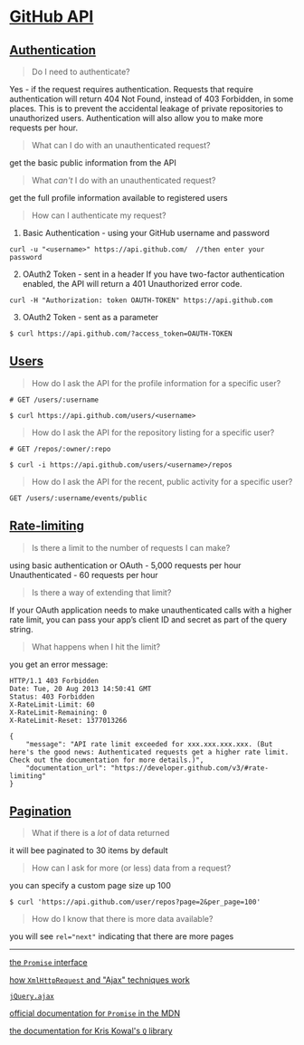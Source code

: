 # [GitHub API](https://developer.github.com/v3/)

## [Authentication](https://developer.github.com/v3/#authentication)

> Do I need to authenticate?

  Yes - if the request requires authentication.
  Requests that require authentication will return 404 Not Found, instead of 403 Forbidden, in some places. This is to prevent the accidental leakage of private repositories to unauthorized users.
  Authentication will also allow you to make more requests per hour.

> What can I do with an unauthenticated request?

  get the basic public information from the API

> What _can't_ I do with an unauthenticated request?

  get the full profile information available to registered users

> How can I authenticate my request?

1. Basic Authentication - using your GitHub username and password
```
curl -u "<username>" https://api.github.com/  //then enter your password
```
2. OAuth2 Token - sent in a header
If you have two-factor authentication enabled, the API will return a 401 Unauthorized error code.
```
curl -H "Authorization: token OAUTH-TOKEN" https://api.github.com
```
3. OAuth2 Token - sent as a parameter
```
$ curl https://api.github.com/?access_token=OAUTH-TOKEN
```

## [Users](https://developer.github.com/v3/users/)

> How do I ask the API for the profile information for a specific user?

```
# GET /users/:username
```
```
$ curl https://api.github.com/users/<username>
```
> How do I ask the API for the repository listing for a specific user?

```
# GET /repos/:owner/:repo
```
```
$ curl -i https://api.github.com/users/<username>/repos
```
> How do I ask the API for the recent, public activity for a specific user?

```
GET /users/:username/events/public
```

## [Rate-limiting](https://developer.github.com/v3/#rate-limiting)

> Is there a limit to the number of requests I can make?

using basic authentication or OAuth - 5,000 requests per hour
Unauthenticated - 60 requests per hour

> Is there a way of extending that limit?

If your OAuth application needs to make unauthenticated calls with a higher rate limit, you can pass your app’s client ID and secret as part of the query string.

> What happens when I hit the limit?

you get an error message:
```
HTTP/1.1 403 Forbidden
Date: Tue, 20 Aug 2013 14:50:41 GMT
Status: 403 Forbidden
X-RateLimit-Limit: 60
X-RateLimit-Remaining: 0
X-RateLimit-Reset: 1377013266

{
    "message": "API rate limit exceeded for xxx.xxx.xxx.xxx. (But here's the good news: Authenticated requests get a higher rate limit. Check out the documentation for more details.)",
    "documentation_url": "https://developer.github.com/v3/#rate-limiting"
}
```

## [Pagination](https://developer.github.com/guides/traversing-with-pagination/)

> What if there is a _lot_ of data returned

it will bee paginated to 30 items by default

> How can I ask for more (or less) data from a request?

you can specify a custom page size up 100
```
$ curl 'https://api.github.com/user/repos?page=2&per_page=100'
```

> How do I know that there is more data available?

you will see `rel="next"` indicating that there are more pages


-----------------

[the `Promise` interface](http://www.html5rocks.com/en/tutorials/es6/promises/)  

[how `XmlHttpRequest` and "Ajax" techniques work](http://teamtreehouse.com/library/ajax-basics)

[`jQuery.ajax`](http://api.jquery.com/jQuery.ajax/)

[official documentation for `Promise` in the MDN](https://developer.mozilla.org/en-US/docs/Web/JavaScript/Reference/Global_Objects/Promise)

[the documentation for Kris Kowal's `Q` library](http://documentup.com/kriskowal/q/)
